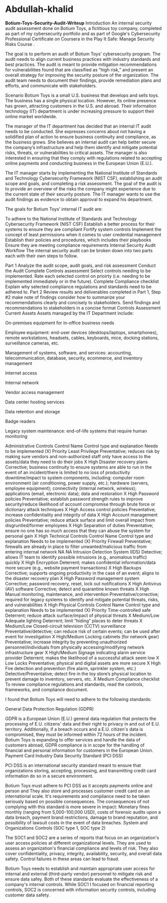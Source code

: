 # Abdullah-khalid
**Botium-Toys-Security-Audit-Writeup**
Introduction
An internal security audit assessment done on Botium Toys, a fictitious toy company, completed as part of my cybersecurity portfolio and as part of Google's Cybersecurity Professional Certificate on Coursera in the Play It Safe: Manage Security Risks Course .

The goal is to perform an audit of Botium Toys’ cybersecurity program. The audit needs to align current business practices with industry standards and best practices. The audit is meant to provide mitigation recommendations for vulnerabilities found that are classified as “high risk,” and present an overall strategy for improving the security posture of the organization. The audit team needs to document their findings, provide remediation plans and efforts, and communicate with stakeholders.

Scenario
Botium Toys is a small U.S. business that develops and sells toys. The business has a single physical location. However, its online presence has grown, attracting customers in the U.S. and abroad. Their information technology (IT) department is under increasing pressure to support their online market worldwide.

The manager of the IT department has decided that an internal IT audit needs to be conducted. She expresses concerns about not having a solidified plan of action to ensure business continuity and compliance, as the business grows. She believes an internal audit can help better secure the company’s infrastructure and help them identify and mitigate potential risks, threats, or vulnerabilities to critical assets. The manager is also interested in ensuring that they comply with regulations related to accepting online payments and conducting business in the European Union (E.U.).

The IT manager starts by implementing the National Institute of Standards and Technology Cybersecurity Framework (NIST CSF), establishing an audit scope and goals, and completing a risk assessment. The goal of the audit is to provide an overview of the risks the company might experience due to the current state of their security posture. The IT manager wants to use the audit findings as evidence to obtain approval to expand his department.

The goals for Botium Toys’ internal IT audit are:

To adhere to the National Institute of Standards and Technology Cybersecurity Framework (NIST CSF)
Establish a better process for their systems to ensure they are compliant
Fortify system controls
Implement the concept of least permissions when it comes to user credential management
Establish their policies and procedures, which includes their playbooks
Ensure they are meeting compliance requirements
Internal Security Audit Workflow
The internal security audit can be broken down into two parts each with their own steps to follow.

Part 1
Analyze the audit scope, audit goals, and risk assessment
Conduct the Audit
Complete Controls assessment
Select controls needing to be implemented.
Rate each selected control on prioirty (i.e. needing to be implemented immediately or in the future).
Complete Compliance checklist
Explain why selected compliance regulations and standards need to be adhered to.
Part 2
Review results and deliverables completed in Part 1, Step #2
make note of findings
consider how to summarize your recommendations clearly and concisely to stakeholders.
Send findings and recommendations to stakeholders in a concise format
Controls Assessment
Current Assets
Assets managed by the IT Department include:

On-premises equipment for in-office business needs 

Employee equipment: end-user devices (desktops/laptops, smartphones), remote workstations, headsets, cables, keyboards, mice, docking stations, surveillance cameras, etc.

Management of systems, software, and services: accounting, telecommunication, database, security, ecommerce, and inventory management

Internet access

Internal network

Vendor access management

Data center hosting services 

Data retention and storage

Badge readers

Legacy system maintenance: end-of-life systems that require human monitoring

Administrative Controls
Control Name	Control type and explanation	Needs to be implemented (X)	Priority
Least Privilege	Preventative; reduces risk by making sure vendors and non-authorized staff only have access to the assets/data they need to do their jobs	X	High
Disaster recovery plans	Corrective; business continuity to ensure systems are able to run in the event of an incident/there is limited to no loss of productivity downtime/impact to system components, including: computer room environment (air conditioning, power supply, etc.); hardware (servers, employee equipment); connectivity (internal network, wireless); applications (email, electronic data); data and restoration	X	High
Password policies	Preventative; establish password strength rules to improve security/reduce likelihood of account compromise through brute force or dictionary attack techniques	X	High
Access control policies	Preventative; increase confidentiality and integrity of data	X	High
Account management policies	Preventative; reduce attack surface and limit overall impact from disgruntled/former employees	X	High
Separation of duties	Preventative; ensure no one has so much access that they can abuse the system for personal gain	X	High
Technical Controls
Control Name	Control type and explanation	Needs to be implemented (X)	Priority
Firewall	Preventative; firewalls are already in place to filter unwanted/malicious traffic from entering internal network	NA	NA
Intrusion Detection System (IDS)	Detective; allows IT team to identify possible intrusions (e.g., anomalous traffic) quickly	X	High
Encryption	Deterrent; makes confidential information/data more secure (e.g., website payment transactions)	X	High
Backups	Corrective; supports ongoing productivity in the case of an event; aligns to the disaster recovery plan	X	High
Password management system	Corrective; password recovery, reset, lock out notifications	X	High
Antivirus (AV) software	Corrective; detect and quarantine known threats	X	High
Manual monitoring, maintenance, and intervention	Preventative/corrective; required for legacy systems to identify and mitigate potential threats, risks, and vulnerabilities	X	High
Physical Controls
Control Name	Control type and explanation	Needs to be implemented (X)	Priority
Time-controlled safe	Deterrent; reduce attack surface/impact of physical threats	X	Medium/Low
Adequate lighting	Deterrent; limit “hiding” places to deter threats	X	Medium/Low
Closed-circuit television (CCTV) surveillance	Preventative/detective; can reduce risk of certain events; can be used after event for investigation	X	High/Medium
Locking cabinets (for network gear)	Preventative; increase integrity by preventing unauthorized personnel/individuals from physically accessing/modifying network infrastructure gear	X	High/Medium
Signage indicating alarm service provider	Deterrent; makes the likelihood of a successful attack seem low	X	Low
Locks	Preventative; physical and digital assets are more secure	X	High
Fire detection and prevention (fire alarm, sprinkler system, etc.)	Detective/Preventative; detect fire in the toy store’s physical location to prevent damage to inventory, servers, etc.	X	Medium
Compliance checklist
To review compliance regulations and standards, read the controls, frameworks, and compliance document.

I found that Botium Toys will need to adhere to the following standards:

General Data Protection Regulation (GDPR)

GDPR is a European Union (E.U.) general data regulation that protects the processing of E.U. citizens' data and their right to privacy in and out of E.U. territory. Additionally, if a breach occurs and a E.U. citizen's data is compromised, they must be informed within 72 hours of the incident.
Botium Toys is expanding to offer services and handle the data of customers abroad, GDPR compliance is in scope for the handling of financial and personal information for customers in the European Union.
Payment Card Industry Data Security Standard (PCI DSS)

PCI DSS is an international security standard meant to ensure that organizations storing, accepting, processing, and transmitting credit card information do so in a secure environment. 

Botium Toys must adhere to PCI DSS as it accepts payments online and person and They also store and processes customer credit card on an international scale. It's requirements and compliance need to be taken seriously based on possible consequences. The consequences of not complying with this standard is more severe in impact: Monetary fines monthly (ranging from 5,000-100,000 USD), costs of forensic audits upon a data breach, payment brand restrictions, damage to brand reputation, and possibility of lawsuit costs in the event of data breaches. 
System and Organizations Controls (SOC type 1, SOC type 2)

The SOC1 and SOC2 are a series of reports that focus on an organization's user access policies at different organizational levels. They are used to assess an organization's financial compliance and levels of risk. They also cover confidentiality, privacy, integrity, availability, security, and overall data safety. Control failures in these areas can lead to fraud.

Botium Toys needs to establish and maintain appropriate user access for internal and external (third-party vendor) personnel to mitigate risk and ensure data safey.
Both of these standards evaluate the effectiveness of a company's internal controls. While SOC1 I focused on financial reporting controls, SOC2 is concerned with information security controls, including customer data safety.
